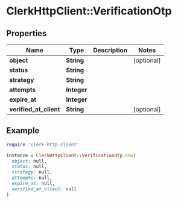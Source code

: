 # ClerkHttpClient::VerificationOtp

## Properties

| Name | Type | Description | Notes |
| ---- | ---- | ----------- | ----- |
| **object** | **String** |  | [optional] |
| **status** | **String** |  |  |
| **strategy** | **String** |  |  |
| **attempts** | **Integer** |  |  |
| **expire_at** | **Integer** |  |  |
| **verified_at_client** | **String** |  | [optional] |

## Example

```ruby
require 'clerk-http-client'

instance = ClerkHttpClient::VerificationOtp.new(
  object: null,
  status: null,
  strategy: null,
  attempts: null,
  expire_at: null,
  verified_at_client: null
)
```

